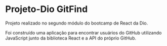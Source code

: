 # Projeto-Dio GitFind

Projeto realizado no segundo módulo do bootcamp de React da Dio.

Foi construído uma aplicação para encontrar usuários do GitHub utilizando JavaScript junto da biblioteca React e a API do próprio GitHub.